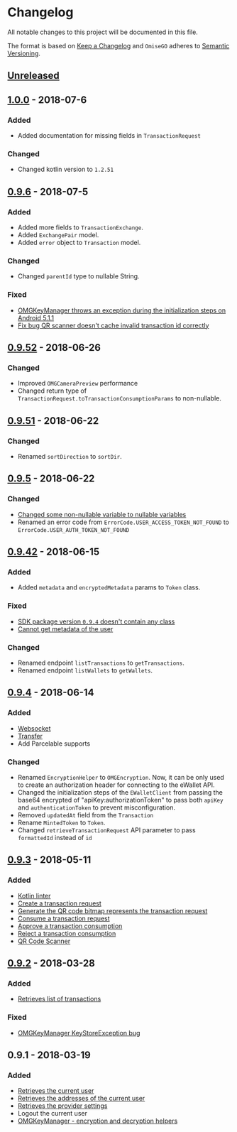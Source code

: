 # Changelog
All notable changes to this project will be documented in this file.

The format is based on [Keep a Changelog](https://keepachangelog.com/en/1.0.0/)
and `OmiseGO` adheres to [Semantic Versioning](https://semver.org/spec/v2.0.0.html).

## [Unreleased]

## [1.0.0] - 2018-07-6
### Added
- Added documentation for missing fields in `TransactionRequest`

### Changed
- Changed kotlin version to `1.2.51`

## [0.9.6] - 2018-07-5
### Added
- Added more fields to `TransactionExchange`.
- Added `ExchangePair` model.
- Added `error` object to `Transaction` model.

### Changed
- Changed `parentId` type to nullable String.

### Fixed
- [OMGKeyManager throws an exception during the initialization steps on Android 5.1.1](https://github.com/omisego/android-sdk/issues/49)
- [Fix bug QR scanner doesn't cache invalid transaction id correctly](https://github.com/omisego/android-sdk/issues/51)

## [0.9.52] - 2018-06-26
### Changed
- Improved `OMGCameraPreview` performance
- Changed return type of `TransactionRequest.toTransactionConsumptionParams` to non-nullable.

## [0.9.51] - 2018-06-22
### Changed
- Renamed `sortDirection` to `sortDir`.

## [0.9.5] - 2018-06-22
### Changed
- [Changed some non-nullable variable to nullable variables](https://github.com/omisego/android-sdk/pull/43)
- Renamed an error code from `ErrorCode.USER_ACCESS_TOKEN_NOT_FOUND` to `ErrorCode.USER_AUTH_TOKEN_NOT_FOUND`

## [0.9.42] - 2018-06-15
### Added
- Added `metadata` and `encryptedMetadata` params to `Token` class. 

### Fixed
- [SDK package version `0.9.4` doesn't contain any class](https://github.com/omisego/android-sdk/issues/36)
- [Cannot get metadata of the user](https://github.com/omisego/android-sdk/issues/40)

### Changed
- Renamed endpoint `listTransactions` to `getTransactions`.
- Renamed endpoint `listWallets` to `getWallets`.

## [0.9.4] - 2018-06-14
### Added
- [Websocket](https://github.com/omisego/android-sdk#websocket)
- [Transfer](https://github.com/omisego/android-sdk#send-tokens-to-an-address)
- Add Parcelable supports

### Changed
- Renamed `EncryptionHelper` to `OMGEncryption`. Now, it can be only used to create an authorization header for connecting to the eWallet API.
- Changed the initialization steps of the `EWalletClient` from passing the base64 encrypted of "apiKey:authorizationToken" to pass both `apiKey` and `authenticationToken` to prevent misconfiguration.
- Removed `updatedAt` field from the `Transaction`
- Rename `MintedToken` to `Token`.
- Changed `retrieveTransactionRequest` API parameter to pass `formattedId` instead of `id`

## [0.9.3] - 2018-05-11
### Added
- [Kotlin linter](https://github.com/shyiko/ktlint)
- [Create a transaction request](https://github.com/omisego/android-sdk#generate-a-transaction-request)
- [Generate the QR code bitmap represents the transaction request](https://github.com/omisego/android-sdk#generate-qr-code-bitmap-representation-of-a-transaction-request)
- [Consume a transaction request](https://github.com/omisego/android-sdk#consume-a-transaction-request)
- [Approve a transaction consumption](https://github.com/omisego/android-sdk#approve-or-reject-a-transaction-consumption)
- [Reject a transaction consumption](https://github.com/omisego/android-sdk#approve-or-reject-a-transaction-consumption)
- [QR Code Scanner](https://github.com/omisego/android-sdk#scan-a-qr-code)

## [0.9.2] - 2018-03-28
### Added
- [Retrieves list of transactions](https://github.com/omisego/android-sdk#get-the-current-users-transactions)

### Fixed
- [OMGKeyManager KeyStoreException bug](https://github.com/omisego/android-sdk/pull/18)

## 0.9.1 - 2018-03-19
### Added
- [Retrieves the current user](https://github.com/omisego/android-sdk#get-the-current-user)
- [Retrieves the addresses of the current user](https://github.com/omisego/android-sdk#get-the-addresses-of-the-current-user)
- [Retrieves the provider settings](https://github.com/omisego/android-sdk#get-the-provider-settings)
- Logout the current user
- [OMGKeyManager - encryption and decryption helpers](https://github.com/omisego/android-sdk/pull/11)

[Unreleased]: https://github.com/omisego/android-sdk/compare/v0.9.6...HEAD
[1.0.0]: https://github.com/omisego/android-sdk/compare/v0.9.6...v1.0.0
[0.9.6]: https://github.com/omisego/android-sdk/compare/v0.9.52...v0.9.6
[0.9.52]: https://github.com/omisego/android-sdk/compare/v0.9.51...v0.9.52
[0.9.51]: https://github.com/omisego/android-sdk/compare/v0.9.5...v0.9.51
[0.9.5]: https://github.com/omisego/android-sdk/compare/v0.9.42...v0.9.5
[0.9.42]: https://github.com/omisego/android-sdk/compare/v0.9.4...v0.9.42
[0.9.4]: https://github.com/omisego/android-sdk/compare/v0.9.3...v0.9.4
[0.9.3]: https://github.com/omisego/android-sdk/compare/v0.9.2...v0.9.3
[0.9.2]: https://github.com/omisego/android-sdk/compare/v0.9.1...v0.9.2

